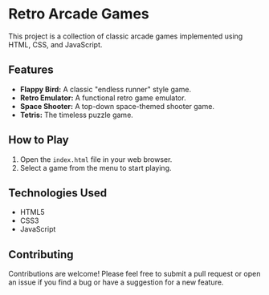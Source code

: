 # Retro Arcade Games

This project is a collection of classic arcade games implemented using HTML, CSS, and JavaScript.

## Features

*   **Flappy Bird:** A classic "endless runner" style game.
*   **Retro Emulator:** A functional retro game emulator.
*   **Space Shooter:** A top-down space-themed shooter game.
*   **Tetris:** The timeless puzzle game.

## How to Play

1.  Open the `index.html` file in your web browser.
2.  Select a game from the menu to start playing.

## Technologies Used

*   HTML5
*   CSS3
*   JavaScript

## Contributing

Contributions are welcome! Please feel free to submit a pull request or open an issue if you find a bug or have a suggestion for a new feature.



